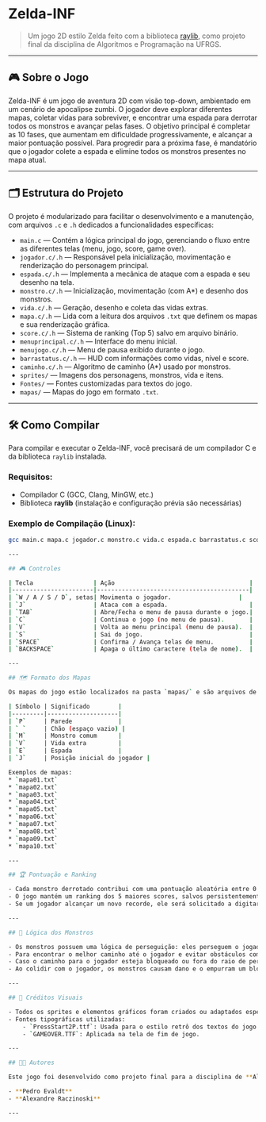 # Zelda-INF

> Um jogo 2D estilo Zelda feito com a biblioteca [raylib](https://www.raylib.com/), como projeto final da disciplina de Algoritmos e Programação na UFRGS.

---

## 🎮 Sobre o Jogo

Zelda-INF é um jogo de aventura 2D com visão top-down, ambientado em um cenário de apocalipse zumbi. O jogador deve explorar diferentes mapas, coletar vidas para sobreviver, e encontrar uma espada para derrotar todos os monstros e avançar pelas fases. O objetivo principal é completar as 10 fases, que aumentam em dificuldade progressivamente, e alcançar a maior pontuação possível. Para progredir para a próxima fase, é mandatório que o jogador colete a espada e elimine todos os monstros presentes no mapa atual.

---

## 🗂️ Estrutura do Projeto

O projeto é modularizado para facilitar o desenvolvimento e a manutenção, com arquivos `.c` e `.h` dedicados a funcionalidades específicas:

- `main.c` — Contém a lógica principal do jogo, gerenciando o fluxo entre as diferentes telas (menu, jogo, score, game over).
- `jogador.c/.h` — Responsável pela inicialização, movimentação e renderização do personagem principal.
- `espada.c/.h` — Implementa a mecânica de ataque com a espada e seu desenho na tela.
- `monstro.c/.h` — Inicialização, movimentação (com A*) e desenho dos monstros.
- `vida.c/.h` — Geração, desenho e coleta das vidas extras.
- `mapa.c/.h` — Lida com a leitura dos arquivos `.txt` que definem os mapas e sua renderização gráfica.
- `score.c/.h` — Sistema de ranking (Top 5) salvo em arquivo binário.
- `menuprincipal.c/.h` — Interface do menu inicial.
- `menujogo.c/.h` — Menu de pausa exibido durante o jogo.
- `barrastatus.c/.h` — HUD com informações como vidas, nível e score.
- `caminho.c/.h` — Algoritmo de caminho (A*) usado por monstros.
- `sprites/` — Imagens dos personagens, monstros, vida e itens.
- `Fontes/` — Fontes customizadas para textos do jogo.
- `mapas/` — Mapas do jogo em formato `.txt`.

---

## 🛠️ Como Compilar

Para compilar e executar o Zelda-INF, você precisará de um compilador C e da biblioteca `raylib` instalada.

### Requisitos:
- Compilador C (GCC, Clang, MinGW, etc.)
- Biblioteca **raylib** (instalação e configuração prévia são necessárias)

### Exemplo de Compilação (Linux):
```bash
gcc main.c mapa.c jogador.c monstro.c vida.c espada.c barrastatus.c score.c menujogo.c menuprincipal.c caminho.c -o zelda -lraylib -lm -ldl -lpthread

---

## 🎮 Controles

| Tecla                 | Ação                                      |
|-----------------------|-------------------------------------------|
| `W / A / S / D`, setas| Movimenta o jogador.                   |
| `J`                   | Ataca com a espada.                       |
| `TAB`                 | Abre/Fecha o menu de pausa durante o jogo.|
| `C`                   | Continua o jogo (no menu de pausa).       |
| `V`                   | Volta ao menu principal (menu de pausa).  |
| `S`                   | Sai do jogo.                              |
| `SPACE`               | Confirma / Avança telas de menu.          |
| `BACKSPACE`           | Apaga o último caractere (tela de nome).  |

---

## 🗺️ Formato dos Mapas

Os mapas do jogo estão localizados na pasta `mapas/` e são arquivos de texto (`.txt`) que utilizam caracteres ASCII para representar os elementos do cenário e dos objetos:

| Símbolo | Significado        |
|---------|--------------------|
| `P`     | Parede             |
| ` `     | Chão (espaço vazio) |
| `M`     | Monstro comum      |
| `V`     | Vida extra         |
| `E`     | Espada             |
| `J`     | Posição inicial do jogador |

Exemplos de mapas:
* `mapa01.txt`
* `mapa02.txt`
* `mapa03.txt`
* `mapa04.txt`
* `mapa05.txt`
* `mapa06.txt`
* `mapa07.txt`
* `mapa08.txt`
* `mapa09.txt`
* `mapa10.txt`

---

## 🏆 Pontuação e Ranking

- Cada monstro derrotado contribui com uma pontuação aleatória entre 0 e 100 pontos para o jogador.
- O jogo mantém um ranking dos 5 maiores scores, salvos persistentemente no arquivo `highscores_ab.bin`.
- Se um jogador alcançar um novo recorde, ele será solicitado a digitar seu nome para registro no ranking.

---

## 🧠 Lógica dos Monstros

- Os monstros possuem uma lógica de perseguição: eles perseguem o jogador ativamente se estiverem dentro de um raio de 20 unidades.
- Para encontrar o melhor caminho até o jogador e evitar obstáculos como paredes, os monstros utilizam o algoritmo de busca de caminho A\* (A-star).
- Caso o caminho para o jogador esteja bloqueado ou fora do raio de perseguição, o monstro se move aleatoriamente.
- Ao colidir com o jogador, os monstros causam dano e o empurram um bloco na direção oposta ao contato (efeito de "knockback").

---

## 📸 Créditos Visuais

- Todos os sprites e elementos gráficos foram criados ou adaptados especificamente para uso educacional neste projeto.
- Fontes tipográficas utilizadas:
    - `PressStart2P.ttf`: Usada para o estilo retrô dos textos do jogo.
    - `GAMEOVER.TTF`: Aplicada na tela de fim de jogo.

---

## 👨‍💻 Autores

Este jogo foi desenvolvido como projeto final para a disciplina de **Algoritmos e Programação** na **UFRGS**.

- **Pedro Evaldt**
- **Alexandre Raczinoski**

---
